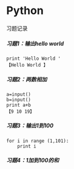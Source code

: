 # Python
习题记录

##### 习题1：输出hello world  
    print 'Hello World '   
    【Hello World 】

##### 习题2：两数相加
    a=input()   
    b=input()  
    print a+b   
    【9 10 19】 

##### 习题3：输出1到100
    for i in range (1,101):
        print i   

##### 习题4：1加到100的和 

